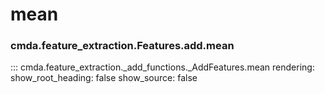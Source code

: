 # mean

### cmda.feature_extraction.Features.add.mean
::: cmda.feature_extraction._add_functions._AddFeatures.mean
    rendering:
      show_root_heading: false
      show_source: false